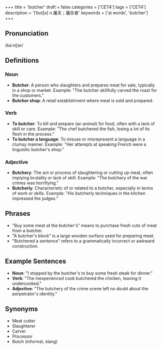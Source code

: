 +++
title = 'butcher'
draft = false
categories = ['CET4']
tags = ['CET4']
description = '[ˈbut∫ə] n.屠夫；屠杀者'
keywords = ['ai words', 'butcher']
+++

## Pronunciation
/bəˈʌtʃər/

## Definitions
### Noun
- **Butcher**: A person who slaughters and prepares meat for sale, typically in a shop or market. Example: "The butcher skillfully carved the roast for the customers."
- **Butcher shop**: A retail establishment where meat is sold and prepared.

### Verb
- **To butcher**: To kill and prepare (an animal) for food, often with a lack of skill or care. Example: "The chef butchered the fish, losing a lot of its flesh in the process."
- **To butcher a language**: To misuse or misrepresent a language in a clumsy manner. Example: "Her attempts at speaking French were a linguistic butcher's shop."

### Adjective
- **Butchery**: The act or process of slaughtering or cutting up meat, often implying brutality or lack of skill. Example: "The butchery of the war crimes was horrifying."
- **Butcherly**: Characteristic of or related to a butcher, especially in terms of work or skills. Example: "His butcherly techniques in the kitchen impressed the judges."

## Phrases
- "Buy some meat at the butcher's" means to purchase fresh cuts of meat from a butcher.
- "A butcher's block" is a large wooden surface used for preparing meat.
- "Butchered a sentence" refers to a grammatically incorrect or awkward construction.

## Example Sentences
- **Noun**: "I stopped by the butcher's to buy some fresh steak for dinner."
- **Verb**: "The inexperienced cook butchered the chicken, leaving it undercooked."
- **Adjective**: "The butchery of the crime scene left no doubt about the perpetrator's identity."

## Synonyms
- Meat cutter
- Slaughterer
- Carver
- Processor
- Butch (informal, slang)
